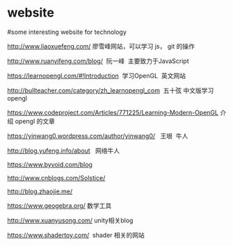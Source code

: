 # website
#some interesting website for technology


http://www.liaoxuefeng.com/     廖雪峰网站，可以学习 js， git 的操作

http://www.ruanyifeng.com/blog/  阮一峰  主要致力于JavaScript

https://learnopengl.com/#!Introduction  学习OpenGL  英文网站

http://bullteacher.com/category/zh_learnopengl_com  五十弦 中文版学习opengl

https://www.codeproject.com/Articles/771225/Learning-Modern-OpenGL 介绍 opengl 的文章

https://yinwang0.wordpress.com/author/yinwang0/   王垠  牛人

http://blog.yufeng.info/about   网络牛人

https://www.byvoid.com/blog

http://www.cnblogs.com/Solstice/

http://blog.zhaojie.me/

https://www.geogebra.org/ 数学工具

http://www.xuanyusong.com/ unity相关blog

https://www.shadertoy.com/  shader 相关的网站
